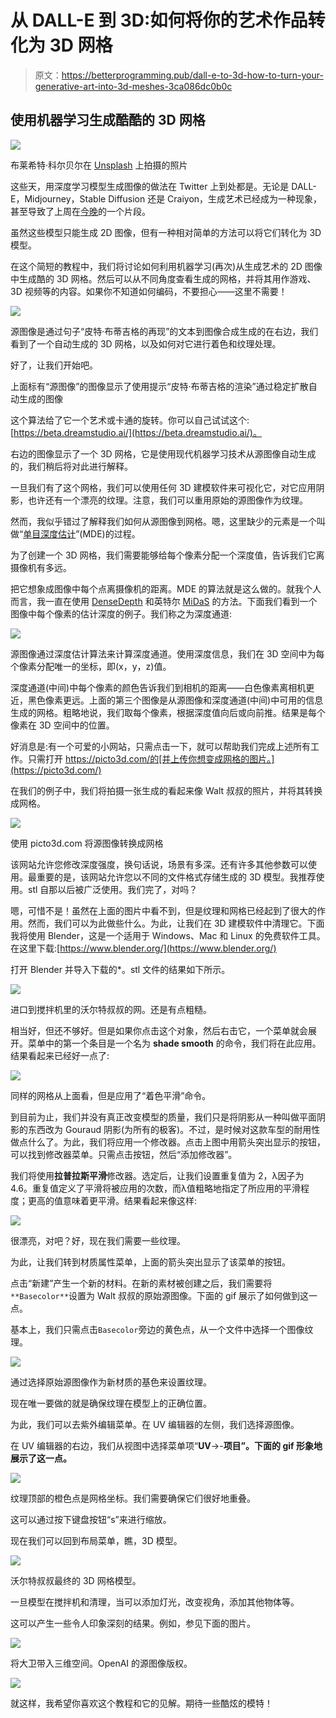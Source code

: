 # 从 DALL-E 到 3D:如何将你的艺术作品转化为 3D 网格

> 原文：<https://betterprogramming.pub/dall-e-to-3d-how-to-turn-your-generative-art-into-3d-meshes-3ca086dc0b0c>

## 使用机器学习生成酷酷的 3D 网格

![](img/643062beadd7a740cb9bf2243fed1cbb.png)

布莱希特·科尔贝尔在 [Unsplash](https://unsplash.com?utm_source=medium&utm_medium=referral) 上拍摄的照片

这些天，用深度学习模型生成图像的做法在 Twitter 上到处都是。无论是 DALL-E，Midjourney，Stable Diffusion 还是 Craiyon，生成艺术已经成为一种现象，甚至导致了上周在[今晚](https://www.youtube.com/watch?v=3YNku5FKWjw)的一个片段。

虽然这些模型只能生成 2D 图像，但有一种相对简单的方法可以将它们转化为 3D 模型。

在这个简短的教程中，我们将讨论如何利用机器学习(再次)从生成艺术的 2D 图像中生成酷的 3D 网格。然后可以从不同角度查看生成的网格，并将其用作游戏、3D 视频等的内容。如果你不知道如何编码，不要担心——这里不需要！

![](img/d45ada5e1bcd33fba06095d2890be085.png)

源图像是通过句子“皮特·布蒂吉格的再现”的文本到图像合成生成的在右边，我们看到了一个自动生成的 3D 网格，以及如何对它进行着色和纹理处理。

好了，让我们开始吧。

上面标有“源图像”的图像显示了使用提示“皮特·布蒂吉格的渲染”通过稳定扩散自动生成的图像

这个算法给了它一个艺术或卡通的旋转。你可以自己试试这个:[https://beta.dreamstudio.ai/](https://beta.dreamstudio.ai/)。

右边的图像显示了一个 3D 网格，它是使用现代机器学习技术从源图像自动生成的，我们稍后将对此进行解释。

一旦我们有了这个网格，我们可以使用任何 3D 建模软件来可视化它，对它应用阴影，也许还有一个漂亮的纹理。注意，我们可以重用原始的源图像作为纹理。

然而，我似乎错过了解释我们如何从源图像到网格。嗯，这里缺少的元素是一个叫做“[单目深度估计](https://www.google.com/url?sa=t&rct=j&q=&esrc=s&source=web&cd=&ved=2ahUKEwidnob3iPX5AhVALkQIHQwBA10QFnoECBoQAQ&url=https%3A%2F%2Farxiv.org%2Fabs%2F2003.06620&usg=AOvVaw093Ifxz-FagQAyruHhnvMj)”(MDE)的过程。

为了创建一个 3D 网格，我们需要能够给每个像素分配一个深度值，告诉我们它离摄像机有多远。

把它想象成图像中每个点离摄像机的距离。MDE 的算法就是这么做的。就我个人而言，我一直在使用 [DenseDepth](https://github.com/ialhashim/DenseDepth) 和英特尔 [MiDaS](https://github.com/isl-org/MiDaS) 的方法。下面我们看到一个图像中每个像素的估计深度的例子。我们称之为深度通道:

![](img/90896f955b0f274c8b4a0feb464323d1.png)

源图像通过深度估计算法来计算深度通道。使用深度信息，我们在 3D 空间中为每个像素分配唯一的坐标，即(x，y，z)值。

深度通道(中间)中每个像素的颜色告诉我们到相机的距离——白色像素离相机更近，黑色像素更远。上面的第三个图像是从源图像和深度通道(中间)中可用的信息生成的网格。粗略地说，我们取每个像素，根据深度值向后或向前推。结果是每个像素在 3D 空间中的位置。

好消息是:有一个可爱的小网站，只需点击一下，就可以帮助我们完成上述所有工作。只需打开 https://picto3d.com/的[并上传你想变成网格的图片。](https://picto3d.com/)

在我们的例子中，我们将拍摄一张生成的看起来像 Walt 叔叔的照片，并将其转换成网格。

![](img/46e905ecab53457f4baff4b2113e311b.png)

使用 picto3d.com 将源图像转换成网格

该网站允许您修改深度强度，换句话说，场景有多深。还有许多其他参数可以使用。最重要的是，该网站允许您以不同的文件格式存储生成的 3D 模型。我推荐使用。stl 自那以后被广泛使用。我们完了，对吗？

嗯，可惜不是！虽然在上面的图片中看不到，但是纹理和网格已经起到了很大的作用。然而，我们可以为此做些什么。为此，让我们在 3D 建模软件中清理它。下面我将使用 Blender，这是一个适用于 Windows、Mac 和 Linux 的免费软件工具。在这里下载:[https://www.blender.org/](https://www.blender.org/)

打开 Blender 并导入下载的*。stl 文件的结果如下所示。

![](img/37dec0f244b97fb4c54d579875d964d1.png)

进口到搅拌机里的沃尔特叔叔的网。还是有点粗糙。

相当好，但还不够好。但是如果你点击这个对象，然后右击它，一个菜单就会展开。菜单中的第一个条目是一个名为 **shade smooth** 的命令，我们将在此应用。结果看起来已经好一点了:

![](img/4312586902092ac60e47b395bc0663d5.png)

同样的网格从上面看，但是应用了“着色平滑”命令。

到目前为止，我们并没有真正改变模型的质量，我们只是将阴影从一种叫做平面阴影的东西改为 Gouraud 阴影(为所有的极客)。不过，是时候对这款车型的耐用性做点什么了。为此，我们将应用一个修改器。点击上图中用箭头突出显示的按钮，可以找到修改器菜单。只需点击按钮，然后“添加修改器”。

我们将使用**拉普拉斯平滑**修改器。选定后，让我们设置重复值为 2，λ因子为 4.6。重复值定义了平滑将被应用的次数，而λ值粗略地指定了所应用的平滑程度；更高的值意味着更平滑。结果看起来像这样:

![](img/e386d02f29690709fa58c95e56728bc1.png)

很漂亮，对吧？好，现在我们需要一些纹理。

为此，让我们转到材质属性菜单，上面的箭头突出显示了该菜单的按钮。

点击“新建”产生一个新的材料。在新的素材被创建之后，我们需要将`**Basecolor**`设置为 Walt 叔叔的原始源图像。下面的 gif 展示了如何做到这一点。

基本上，我们只需点击`Basecolor`旁边的黄色点，从一个文件中选择一个图像纹理。

![](img/c799e03c573aefe4f11ccf1bb718b34d.png)

通过选择原始源图像作为新材质的基色来设置纹理。

现在唯一要做的就是确保纹理在模型上的正确位置。

为此，我们可以去紫外编辑菜单。在 UV 编辑器的左侧，我们选择源图像。

在 UV 编辑器的右边，我们从视图中选择菜单项“**UV**->-**项目”。下面的 gif 形象地展示了这一点。**

![](img/f381f280deae649f5e4fedd23169f854.png)

纹理顶部的橙色点是网格坐标。我们需要确保它们很好地重叠。

这可以通过按下键盘按钮“s”来进行缩放。

现在我们可以回到布局菜单，瞧，3D 模型。

![](img/e8fcfb624a609c12afaa4dec12f4a37f.png)

沃尔特叔叔最终的 3D 网格模型。

一旦模型在搅拌机和清理，当可以添加灯光，改变视角，添加其他物体等。

这可以产生一些令人印象深刻的结果。例如，参见下面的图片。

![](img/f27d91cda06c5a30d697f33948ff4b1e.png)

将大卫带入三维空间。OpenAI 的源图像版权。

![](img/93f4fc1f41d44445b95627ebadbe4d54.png)

就这样，我希望你喜欢这个教程和它的见解。期待一些酷炫的模特！